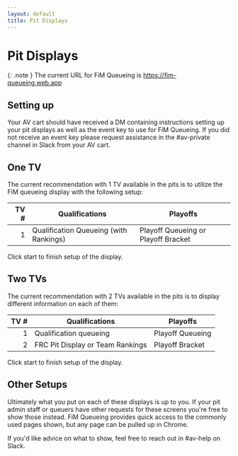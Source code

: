 ```yaml
---
layout: default
title: Pit Displays
---
```


# Pit Displays

{: .note }
The current URL for FiM Queueing is <https://fim-queueing.web.app>

## Setting up

Your AV cart should have received a DM containing instructions setting up your pit displays as well as the event key to use for FiM Queueing. If you did not receive an event key please request assistance in the #av-private channel in Slack from your AV cart.

## One TV

The current recommendation with 1 TV available in the pits is to utilize the FiM queueing display with the following setup:

| TV # | Qualifications                         | Playoffs                            |
|-----:|----------------------------------------|-------------------------------------|
| 1    | Qualification Queueing (with Rankings) | Playoff Queueing or Playoff Bracket |

Click start to finish setup of the display.

## Two TVs

The current recommendation with 2 TVs available in the pits is to display different information on each of them:

| TV # | Qualifications                   | Playoffs         |
|-----:|----------------------------------|------------------|
| 1    | Qualification queueing           | Playoff Queueing |
| 2    | FRC Pit Display or Team Rankings | Playoff Bracket  |

Click start to finish setup of the display.

## Other Setups

Ultimately what you put on each of these displays is up to you. If your pit admin staff or queuers have other requests for these screens you're free to show those instead. FiM Queueing provides quick access to the commonly used pages shown, but any page can be pulled up in Chrome.

If you'd like advice on what to show, feel free to reach out in #av-help on Slack.